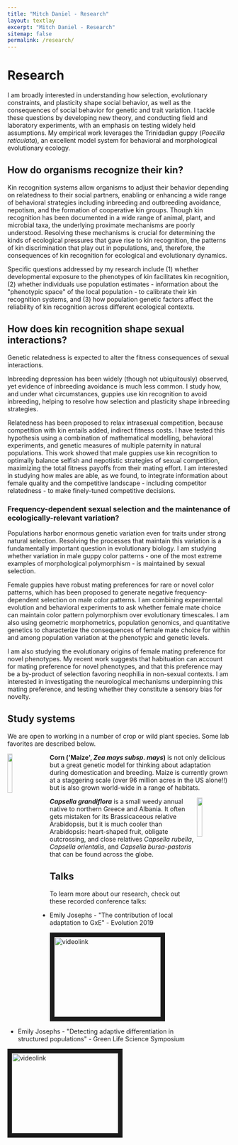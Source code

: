 ```yaml
---
title: "Mitch Daniel - Research"
layout: textlay
excerpt: "Mitch Daniel - Research"
sitemap: false
permalink: /research/
---
```


# Research

I am broadly interested in understanding how selection, evolutionary constraints, and plasticity shape social behavior, as well as the consequences of social behavior for genetic and trait variation. I tackle these questions by developing new theory, and conducting field and laboratory experiments, with an emphasis on testing widely held assumptions. My empirical work leverages the Trinidadian guppy (<i>Poecilia reticulata</i>), an excellent model system for behavioral and morphological evolutionary ecology.

## How do organisms recognize their kin?

Kin recognition systems allow organisms to adjust their behavior depending on relatedness to their social partners, enabling or enhancing a wide range of behavioral strategies including inbreeding and outbreeding avoidance, nepotism, and the formation of cooperative kin groups. Though kin recognition has been documented in a wide range of animal, plant, and microbial taxa, the underlying proximate mechanisms are poorly understood. Resolving these mechanisms is crucial for determining the kinds of ecological pressures that gave rise to kin recognition, the patterns of kin discrimination that play out in populations, and, therefore, the consequences of kin recognition for ecological and evolutionary dynamics.

Specific questions addressed by my research include (1) whether developmental exposure to the phenotypes of kin facilitates kin recognition, (2) whether individuals use population estimates - information about the "phenotypic space" of the local population - to calibrate their kin recognition systems, and (3) how population genetic factors affect the reliability of kin recognition across different ecological contexts.

## How does kin recognition shape sexual interactions?

Genetic relatedness is expected to alter the fitness consequences of sexual interactions.

Inbreeding depression has been widely (though not ubiquitously) observed, yet evidence of inbreeding avoidance is much less common. I study how, and under what circumstances, guppies use kin recognition to avoid inbreeding, helping to resolve how selection and plasticity shape inbreeding strategies.

Relatedness has been proposed to relax intrasexual competition, because competition with kin entails added, indirect fitness costs. I have tested this hypothesis using a combination of mathematical modelling, behavioral experiments, and genetic measures of multiple paternity in natural populations. This work showed that male guppies use kin recognition to optimally balance selfish and nepotistic strategies of sexual competition, maximizing the total fitness payoffs from their mating effort. I am interested in studying how males are able, as we found, to integrate information about female quality and the competitive landscape - including competitor relatedness - to make finely-tuned competitive decisions.

### Frequency-dependent sexual selection and the maintenance of ecologically-relevant variation?

Populations harbor enormous genetic variation even for traits under strong natural selection. Resolving the processes that maintain this variation is a fundamentally important question in evolutionary biology. I am studying whether variation in male guppy color patterns - one of the most extreme examples of morphological polymorphism - is maintained by sexual selection.

Female guppies have robust mating preferences for rare or novel color patterns, which has been proposed to generate negative frequency-dependent selection on male color patterns. I am combining experimental evolution and behavioral experiments to ask whether female mate choice can maintain color pattern polymorphism over evolutionary timescales. I am also using geometric morphometrics, population genomics, and quantitative genetics to characterize the consequences of female mate choice for within and among population variation at the phenotypic and genetic levels.

I am also studying the evolutionary origins of female mating preference for novel phenotypes. My recent work suggests that habituation can account for mating preference for novel phenotypes, and that this preference may be a by-product of selection favoring neophilia in non-sexual contexts. I am interested in investigating the neurological mechanisms underpinning this mating preference, and testing whether they constitute a sensory bias for novelty.


## Study systems

We are open to working in a number of crop or wild plant species. Some lab favorites are described below.

<div>

<img src = "{{ site.url}}{{ site.baseurl}}/images/flintydenty.jpeg" class="img-responsive" width = "15%" style="float: left; padding-right: 20px" />

**Corn ('Maize', *Zea mays subsp. mays*)** is not only delicious but a great genetic model for thinking about adaptation during domestication and breeding. Maize is currently grown at a staggering scale (over 96 million acres in the US alone!!) but is also grown world-wide in a range of habitats.

</div>
<div>

<img src = "{{ site.url}}{{ site.baseurl}}/images/cg.png" class="img-responsive" width = "15%" style="float: right; padding-leftt: 20px" />

***Capsella grandiflora*** is a small weedy annual native to northern Greece and Albania. It often gets mistaken for its Brassicaceous relative Arabidopsis, but it is much cooler than Arabidopsis: heart-shaped fruit, obligate outcrossing, and close relatives *Capsella rubella*, *Capsella orientalis*, and *Capsella bursa-pastoris* that can be found across the globe. 


</div>


## Talks

To learn more about our research, check out these recorded conference talks:

* Emily Josephs - "The contribution of local adaptation to GxE" - Evolution 2019

<a href="http://www.youtube.com/watch?feature=player_embedded&v=-sxdgWORJIw" target="_blank"><img src="http://img.youtube.com/vi/-sxdgWORJIw/0.jpg" alt="videolink" width="240" height="180" border="10" /></a>

* Emily Josephs - "Detecting adaptive differentiation in structured populations" - Green Life Science Symposium 

<a href="http://www.youtube.com/watch?feature=player_embedded&v=igNt7Fk8Npk&t=0s&index=16" target="_blank"><img src="http://img.youtube.com/vi/igNt7Fk8Npk&t=0s&index=16/0.jpg" alt="videolink" width="240" height="180" border="10" /></a>

